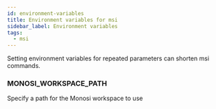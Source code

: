 ```yaml
---
id: environment-variables
title: Environment variables for msi
sidebar_label: Environment variables
tags:
  - msi
---
```


Setting environment variables for repeated parameters can shorten msi commands.

### MONOSI_WORKSPACE_PATH

Specify a path for the Monosi workspace to use
